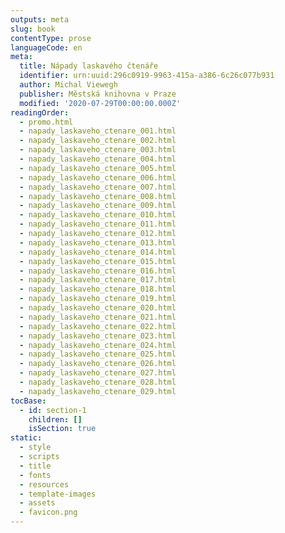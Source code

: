 ```yaml
---
outputs: meta
slug: book
contentType: prose
languageCode: en
meta:
  title: Nápady laskavého čtenáře
  identifier: urn:uuid:296c0919-9963-415a-a386-6c26c077b931
  author: Michal Viewegh
  publisher: Městská knihovna v Praze
  modified: '2020-07-29T00:00:00.000Z'
readingOrder:
  - promo.html
  - napady_laskaveho_ctenare_001.html
  - napady_laskaveho_ctenare_002.html
  - napady_laskaveho_ctenare_003.html
  - napady_laskaveho_ctenare_004.html
  - napady_laskaveho_ctenare_005.html
  - napady_laskaveho_ctenare_006.html
  - napady_laskaveho_ctenare_007.html
  - napady_laskaveho_ctenare_008.html
  - napady_laskaveho_ctenare_009.html
  - napady_laskaveho_ctenare_010.html
  - napady_laskaveho_ctenare_011.html
  - napady_laskaveho_ctenare_012.html
  - napady_laskaveho_ctenare_013.html
  - napady_laskaveho_ctenare_014.html
  - napady_laskaveho_ctenare_015.html
  - napady_laskaveho_ctenare_016.html
  - napady_laskaveho_ctenare_017.html
  - napady_laskaveho_ctenare_018.html
  - napady_laskaveho_ctenare_019.html
  - napady_laskaveho_ctenare_020.html
  - napady_laskaveho_ctenare_021.html
  - napady_laskaveho_ctenare_022.html
  - napady_laskaveho_ctenare_023.html
  - napady_laskaveho_ctenare_024.html
  - napady_laskaveho_ctenare_025.html
  - napady_laskaveho_ctenare_026.html
  - napady_laskaveho_ctenare_027.html
  - napady_laskaveho_ctenare_028.html
  - napady_laskaveho_ctenare_029.html
tocBase:
  - id: section-1
    children: []
    isSection: true
static:
  - style
  - scripts
  - title
  - fonts
  - resources
  - template-images
  - assets
  - favicon.png
---
```

